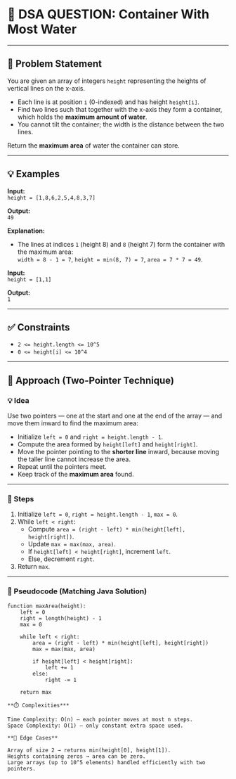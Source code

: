 # 🧮 DSA QUESTION: Container With Most Water

---

## 📝 Problem Statement
You are given an array of integers `height` representing the heights of vertical lines on the x-axis.  

- Each line is at position `i` (0-indexed) and has height `height[i]`.  
- Find two lines such that together with the x-axis they form a container, which holds the **maximum amount of water**.  
- You cannot tilt the container; the width is the distance between the two lines.  

Return the **maximum area** of water the container can store.

---

## 💡 Examples

**Input:**  
`height = [1,8,6,2,5,4,8,3,7]`  

**Output:**  
`49`  

**Explanation:**  
- The lines at indices `1` (height 8) and `8` (height 7) form the container with the maximum area:  
  `width = 8 - 1 = 7`, `height = min(8, 7) = 7`, `area = 7 * 7 = 49`.

**Input:**  
`height = [1,1]`  

**Output:**  
`1`  

---

## ✅ Constraints
- `2 <= height.length <= 10^5`  
- `0 <= height[i] <= 10^4`  

---

## 🐢 Approach (Two-Pointer Technique)

### 💡 Idea
Use two pointers — one at the start and one at the end of the array — and move them inward to find the maximum area:  

- Initialize `left = 0` and `right = height.length - 1`.  
- Compute the area formed by `height[left]` and `height[right]`.  
- Move the pointer pointing to the **shorter line** inward, because moving the taller line cannot increase the area.  
- Repeat until the pointers meet.  
- Keep track of the **maximum area** found.

---

### 🔁 Steps
1. Initialize `left = 0`, `right = height.length - 1`, `max = 0`.  
2. While `left < right`:  
    - Compute `area = (right - left) * min(height[left], height[right])`.  
    - Update `max = max(max, area)`.  
    - If `height[left] < height[right]`, increment `left`.  
    - Else, decrement `right`.  
3. Return `max`.

---

### 📜 Pseudocode (Matching Java Solution)
```text
function maxArea(height):
    left = 0
    right = length(height) - 1
    max = 0

    while left < right:
        area = (right - left) * min(height[left], height[right])
        max = max(max, area)

        if height[left] < height[right]:
            left += 1
        else:
            right -= 1

    return max

**⏱️ Complexities***

Time Complexity: O(n) — each pointer moves at most n steps.
Space Complexity: O(1) — only constant extra space used.

**🧪 Edge Cases**

Array of size 2 → returns min(height[0], height[1]).
Heights containing zeros → area can be zero.
Large arrays (up to 10^5 elements) handled efficiently with two pointers.